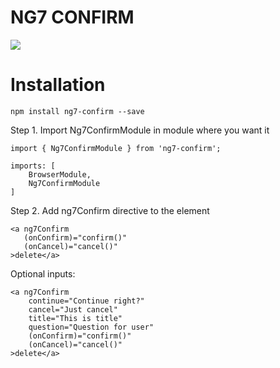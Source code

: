 # NG7 CONFIRM
![](https://s3.gifyu.com/images/chrome-capture.gif)

# Installation

```npm install ng7-confirm --save```

Step 1. Import Ng7ConfirmModule in module where you want it

```
import { Ng7ConfirmModule } from 'ng7-confirm';

imports: [
    BrowserModule,
    Ng7ConfirmModule
]
```

Step 2. Add ng7Confirm directive to the element

```
<a ng7Confirm
   (onConfirm)="confirm()"
   (onCancel)="cancel()"
>delete</a>
```

Optional inputs:


```
<a ng7Confirm
    continue="Continue right?"
    cancel="Just cancel"
    title="This is title"
    question="Question for user"
    (onConfirm)="confirm()"
    (onCancel)="cancel()"
>delete</a>
```